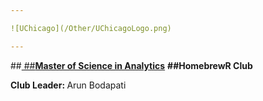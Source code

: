 ```yaml
---

![UChicago](/Other/UChicagoLogo.png)

---
```

##<a href="https://grahamschool.uchicago.edu/credit/master-science-analytics/index">
##<b>Master of Science in Analytics</b></a>
<b>
##HomebrewR Club
</b> 

<b>Club Leader: </b>Arun Bodapati<br>



 
